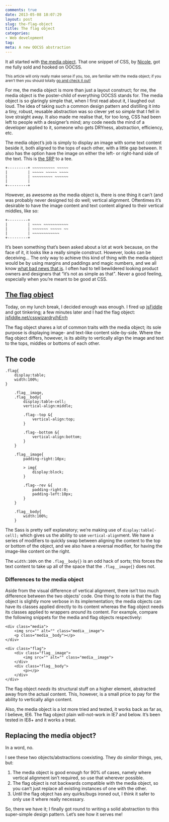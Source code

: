 ```yaml
---
comments: true
date: 2013-05-08 18:07:29
layout: post
slug: the-flag-object
title: The flag object
categories:
- Web development
tag:
meta: A new OOCSS abstraction
---
```


It all started with [the media object](http://www.stubbornella.org/content/2010/06/25/the-media-object-saves-hundreds-of-lines-of-code/).
That one snippet of CSS, by [Nicole](https://twitter.com/stubbornella), got me
fully sold and hooked on OOCSS.

<small>This article will only really make sense if you, too, are familiar with the
media object; if you aren’t then you should totally
[go and check it out!](http://www.stubbornella.org/content/2010/06/25/the-media-object-saves-hundreds-of-lines-of-code/)</small>

For me, the media object is more than just a layout construct; for me, the media
object is the poster-child of everything OOCSS stands for. The media object is
so glaringly simple that, when I first read about it, I laughed out loud. The
idea of taking such a common design pattern and distilling it into a tiny,
robust, reusable abstraction was so clever yet so _simple_ that I fell in love
straight away. It also made me realise that, for too long, CSS had been left to
people with a designer’s mind; any code needs the mind of a developer applied to
it, someone who gets DRYness, abstraction, efficiency, etc.

The media object’s job is simply to display an image with some text content
beside it, both aligned to the tops of each other, with a little gap between. It
also has the option have the image on either the left- or right-hand side of the
text. This is [the SRP](http://csswizardry.com/2012/04/the-single-responsibility-principle-applied-to-css/)
to a tee.

    +---------+ ~~~~~~~~~~ ~~~~~
    |         | ~~~~~ ~~~~~ ~~~~
    |         | ~~~~~~~~~ ~~~~~~
    |         |
    +---------+

However, as awesome as the media object is, there is one thing it can’t (and was
probably never designed to) do well; vertical alignment. Oftentimes it’s
desirable to have the image content and text content aligned to their vertical
middles, like so:

    +---------+
    |         | ~~~~ ~~~~~~~~~~~
    |         | ~~~~~~~ ~~~~~ ~~
    |         | ~~~~~~~~~~~~
    +---------+

It’s been something that’s been asked about a lot at work because, on the face
of it, it looks like a really simple construct. However, looks can be deceiving…
The only way to achieve this kind of thing with the media object would be by
using margins and paddings and magic numbers, and we all know
[what bad news that is](http://csswizardry.com/2012/11/code-smells-in-css/).  I
often had to tell bewildered looking product owners and designers that <q>it’s
not as simple as that</q>. Never a good feeling, especially when you’re meant to
be good at CSS.

## [The flag object](http://jsfiddle.net/csswizardry/hErrh/)

Today, on my lunch break, I decided enough was enough. I fired up
[jsFiddle](http://jsfiddle.net/) and got tinkering; a few minutes later and I
had the flag object: [jsfiddle.net/csswizardry/hErrh](http://jsfiddle.net/csswizardry/hErrh/)

The flag object shares a lot of common traits with the media object; its sole
purpose is displaying image- and text-like content side-by-side. Where the flag
object differs, however, is its ability to vertically align the image and text
to the tops, middles or bottoms of each other.

## The code

    .flag{
        display:table;
        width:100%;
    }

        .flag__image,
        .flag__body{
            display:table-cell;
            vertical-align:middle;

            .flag--top &{
                vertical-align:top;
            }

            .flag--bottom &{
                vertical-align:bottom;
            }
        }

        .flag__image{
            padding-right:10px;

            > img{
                display:block;
            }

            .flag--rev &{
                padding-right:0;
                padding-left:10px;
            }
        }

        .flag__body{
            width:100%;
        }

The Sass is pretty self explanatory; we’re making use of `display:table[-cell];`
which gives us the ability to use `vertical-align`ment. We have a series of
modifiers to quickly swap between aligning the content to the top or bottom of
the object, and we also have a reversal modifier, for having the image-like
content on the right.

The `width:100%` on the `.flag__body{}` is an odd hack of sorts; this forces the
text content to take up all of the space that the `.flag__image{}` does not.

### Differences to the media object

Aside from the visual difference of vertical alignment, there isn’t too much
difference between the two objects’ code. One thing to note is that the flag
object is slightly more verbose in its implementation; the media objects can
have its classes applied directly to its content whereas the flag object needs
its classes applied to wrappers _around_ its content. For example, compare the
following snippets for the media and flag objects respectively:

    <div class="media">
        <img src="" alt="" class="media__image">
        <p class="media__body"></p>
    </div>

    <div class="flag">
        <div class="flag__image">
            <img src="" alt="" class="media__image">
        </div>
        <div class="flag__body">
            <p></p>
        </div>
    </div>

The flag object _needs_ its structural stuff on a higher element, abstracted
away from the actual content. This, however, is a small price to pay for the
ability to vertically align content.

Also, the media object is a lot more tried and tested, it works back as far as,
I believe, IE6. The flag object plain will-not-work in IE7 and below. It’s been
tested in IE8+ and it works a treat.

## Replacing the media object?

In a word, no.

I see these two objects/abstractions coexisting. They do _similar_ things, yes,
but:

1. The media object is good enough for 90% of cases, namely where vertical
   alignment isn’t required, so use that wherever possible.
2. The flag object is not backwards compatible with the media object, so you
   can’t just replace all existing instances of one with the other.
3. Until the flag object has any quirks/bugs ironed out, I think it safer to
   only use it where really necessary.

So, there we have it; I finally got round to writing a solid abstraction to
this super-simple design pattern. Let’s see how it serves me!
